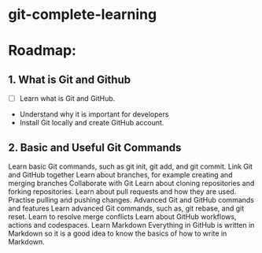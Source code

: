# git-complete-learning

# Roadmap:

## 1. What is Git and Github
   - [ ] Learn what is Git and GitHub.
   - Understand why it is important for developers
   - Install Git locally and create GitHub account.
  
## 2. Basic and Useful Git Commands
Learn basic Git commands, such as git init, git add, and git commit.
Link Git and GitHub together
Learn about branches, for example creating and merging branches
Collaborate with Git
Learn about cloning repositories and forking repositories.
Learn about pull requests and how they are used.
Practise pulling and pushing changes.
Advanced Git and GitHub commands and features
Learn advanced Git commands, such as, git rebase, and git reset.
Learn to resolve merge conflicts
Learn about GitHub workflows, actions and codespaces.
Learn Markdown
Everything in GitHub is written in Markdown so it is a good idea to know the basics of how to write in Markdown.
